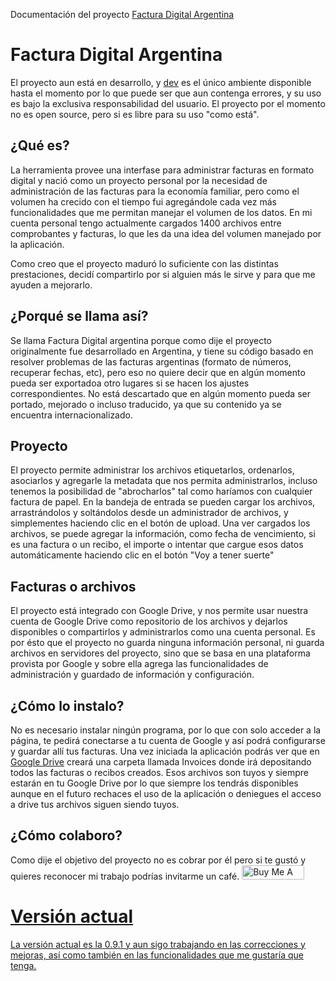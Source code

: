 Documentación del proyecto [Factura Digital Argentina](https://dev.facturadigital.ar)

# Factura Digital Argentina
El proyecto aun está en desarrollo, y [dev](https://dev.facturadigital.ar) es el único ambiente disponible hasta el momento por lo que puede ser que aun contenga errores, y su uso es bajo la exclusiva responsabilidad del usuario. 
El proyecto por el momento no es open source, pero si es libre para su uso "como está".

## ¿Qué es?
La herramienta provee una interfase para administrar facturas en formato digital y nació como un proyecto personal por la necesidad de administración de las facturas para la economía familiar, pero como el volumen ha crecido con el tiempo fui agregándole cada vez más funcionalidades que me permitan manejar el volumen de los datos.
En mi cuenta personal tengo actualmente cargados 1400 archivos entre comprobantes y facturas, lo que les da una idea del volumen manejado por la aplicación.

Como creo que el proyecto maduró lo suficiente con las distintas prestaciones, decidí compartirlo por si alguien más le sirve y para que me ayuden a mejorarlo.

## ¿Porqué se llama así?
Se llama Factura Digital argentina porque como dije el proyecto originalmente fue desarrollado en Argentina, y tiene su código basado en resolver problemas de las facturas argentinas (formato de números, recuperar fechas, etc), pero eso no quiere decir que en algún momento pueda ser exportadoa otro lugares si se hacen los ajustes correspondientes. No está descartado que en algún momento pueda ser portado, mejorado o incluso traducido, ya que su contenido ya se encuentra internacionalizado.

## Proyecto
El proyecto permite administrar los archivos etiquetarlos, ordenarlos, asociarlos y agregarle la metadata que nos permita administrarlos, incluso tenemos la posibilidad de "abrocharlos" tal como haríamos con cualquier factura de papel. En la bandeja de entrada se pueden cargar los archivos, arrastrándolos y soltándolos desde un administrador de archivos, y simplementes haciendo clic en el botón de upload. Una ver cargados los archivos, se puede agregar la información, como fecha de vencimiento, si es una factura o un recibo, el importe o intentar que cargue esos datos automáticamente haciendo clic en el botón "Voy a tener suerte"

## Facturas o archivos
El proyecto está integrado con Google Drive, y nos permite usar nuestra cuenta de Google Drive como repositorio de los archivos y dejarlos disponibles o compartirlos y administrarlos como una cuenta personal. Es por ésto que el proyecto no guarda ninguna información personal, ni guarda archivos en servidores del proyecto, sino que se basa en una plataforma provista por Google y sobre ella agrega las funcionalidades de administración y guardado de información y configuración.

## ¿Cómo lo instalo?
No es necesario instalar ningún programa, por lo que con solo acceder a la página, te pedirá conectarse a tu cuenta de Google y así podrá configurarse y guardar allí tus facturas.
Una vez iniciada la aplicación podrás ver que en [Google Drive](https://drive.google.com) creará una carpeta llamada Invoices donde irá depositando todos las facturas o recibos creados.
Esos archivos son tuyos y siempre estarán en tu Google Drive por lo que siempre los tendrás disponibles aunque en el futuro rechaces el uso de la aplicación o deniegues el acceso a drive tus archivos siguen siendo tuyos.

## ¿Cómo colaboro?
Como dije el objetivo del proyecto no es cobrar por él pero si te gustó y quieres reconocer mi trabajo podrías invitarme un café.
<a href="https://www.buymeacoffee.com/leonardo.flores" target="_blank"><img src="https://cdn.buymeacoffee.com/buttons/default-green.png" alt="Buy Me A Coffee" height="23" width="100" style="border-radius:2px" />

# Versión actual
La versión actual es la 0.9.1 y aun sigo trabajando en las correcciones y mejoras, así como también en las funcionalidades que me gustaría que tenga.

<script data-name="BMC-Widget" src="https://cdnjs.buymeacoffee.com/1.0.0/widget.prod.min.js" data-id="leonardo.flores" data-description="Apoyame invitándome un café!" data-message="Gracias por visitarme. Ahora puedes invitarme un café!" data-color="#ff813f" data-position="Right" data-x_margin="18" data-y_margin="18"></script>
